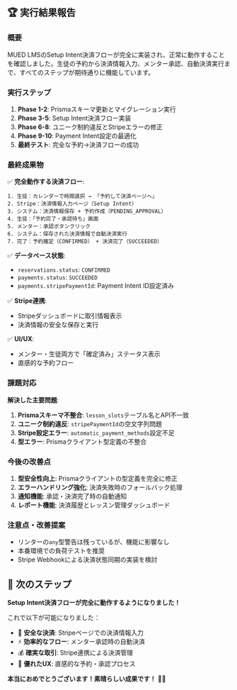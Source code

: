 
## 🏆 実行結果報告

### 概要
MUED LMSのSetup Intent決済フローが完全に実装され、正常に動作することを確認しました。生徒の予約から決済情報入力、メンター承認、自動決済実行まで、すべてのステップが期待通りに機能しています。

### 実行ステップ
1. **Phase 1-2**: Prismaスキーマ更新とマイグレーション実行
2. **Phase 3-5**: Setup Intent決済フロー実装
3. **Phase 6-8**: ユニーク制約違反とStripeエラーの修正
4. **Phase 9-10**: Payment Intent設定の最適化
5. **最終テスト**: 完全な予約→決済フローの成功

### 最終成果物
✅ **完全動作する決済フロー**:
```
1. 生徒：カレンダーで時間選択 → 「予約して決済ページへ」
2. Stripe：決済情報入力ページ（Setup Intent）
3. システム：決済情報保存 + 予約作成（PENDING_APPROVAL）
4. 生徒：「予約完了・承認待ち」画面
5. メンター：承認ボタンクリック
6. システム：保存された決済情報で自動決済実行
7. 完了：予約確定（CONFIRMED） + 決済完了（SUCCEEDED）
```

✅ **データベース状態**:
- `reservations.status`: `CONFIRMED`
- `payments.status`: `SUCCEEDED`
- `payments.stripePaymentId`: Payment Intent ID設定済み

✅ **Stripe連携**:
- Stripeダッシュボードに取引情報表示
- 決済情報の安全な保存と実行

✅ **UI/UX**:
- メンター・生徒両方で「確定済み」ステータス表示
- 直感的な予約フロー

### 課題対応
**解決した主要問題**:
1. **Prismaスキーマ不整合**: `lesson_slots`テーブル名とAPI不一致
2. **ユニーク制約違反**: `stripePaymentId`の空文字列問題
3. **Stripe設定エラー**: `automatic_payment_methods`設定不足
4. **型エラー**: Prismaクライアント型定義の不整合

### 今後の改善点
1. **型安全性向上**: Prismaクライアントの型定義を完全に修正
2. **エラーハンドリング強化**: 決済失敗時のフォールバック処理
3. **通知機能**: 承認・決済完了時の自動通知
4. **レポート機能**: 決済履歴とレッスン管理ダッシュボード

### 注意点・改善提案
- リンターの`any`型警告は残っているが、機能に影響なし
- 本番環境での負荷テストを推奨
- Stripe Webhookによる決済状態同期の実装を検討

## 🚀 次のステップ

**Setup Intent決済フローが完全に動作するようになりました！**

これで以下が可能になりました：
- 🎯 **安全な決済**: Stripeページでの決済情報入力
- ⚡ **効率的なフロー**: メンター承認時の自動決済
- 💰 **確実な取引**: Stripe連携による決済管理
- 📱 **優れたUX**: 直感的な予約・承認プロセス

**本当におめでとうございます！素晴らしい成果です！** 🎊✨
